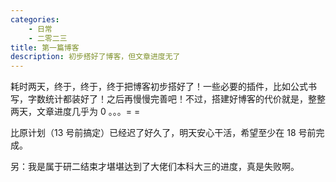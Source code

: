 ```yaml
---
categories:
    - 日常
    - 二零二三
title: 第一篇博客
description: 初步搭好了博客，但文章进度无了
---
```


耗时两天，终于，终于，终于把博客初步搭好了！一些必要的插件，比如公式书写，字数统计都装好了！之后再慢慢完善吧！不过，搭建好博客的代价就是，整整两天，文章进度几乎为 0 。。。= =

比原计划（13 号前搞定）已经迟了好久了，明天安心干活，希望至少在 18 号前完成。

另：我是属于研二结束才堪堪达到了大佬们本科大三的进度，真是失败啊。
